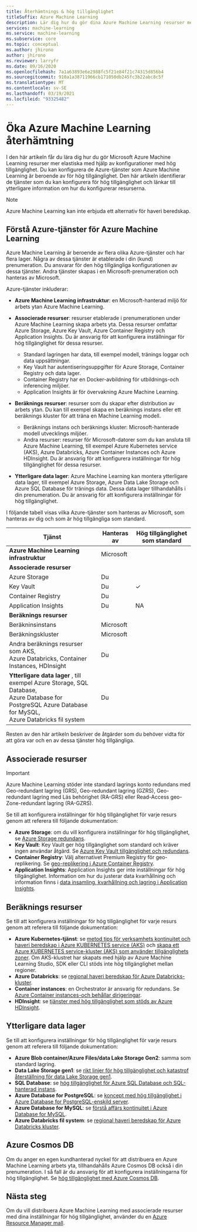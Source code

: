 ```yaml
---
title: Återhämtnings & hög tillgänglighet
titleSuffix: Azure Machine Learning
description: Lär dig hur du gör dina Azure Machine Learning resurser mer elastiska för avbrott genom att använda en konfiguration med hög tillgänglighet.
services: machine-learning
ms.service: machine-learning
ms.subservice: core
ms.topic: conceptual
ms.author: jhirono
author: jhirono
ms.reviewer: larryfr
ms.date: 09/16/2020
ms.openlocfilehash: 7a1a63893e6e2988fc5f21e84f21c74315d856b4
ms.sourcegitcommit: 910a1a38711966cb171050db245fc3b22abc8c5f
ms.translationtype: MT
ms.contentlocale: sv-SE
ms.lasthandoff: 03/19/2021
ms.locfileid: "93325482"
---
```

# <a name="increase-azure-machine-learning-resiliency"></a>Öka Azure Machine Learning återhämtning



I den här artikeln får du lära dig hur du gör Microsoft Azure Machine Learning resurser mer elastiska med hjälp av konfigurationer med hög tillgänglighet. Du kan konfigurera de Azure-tjänster som Azure Machine Learning är beroende av för hög tillgänglighet. Den här artikeln identifierar de tjänster som du kan konfigurera för hög tillgänglighet och länkar till ytterligare information om hur du konfigurerar resurserna.

> [!NOTE]
> Azure Machine Learning kan inte erbjuda ett alternativ för haveri beredskap.

## <a name="understand-azure-services-for-azure-machine-learning"></a>Förstå Azure-tjänster för Azure Machine Learning

Azure Machine Learning är beroende av flera olika Azure-tjänster och har flera lager. Några av dessa tjänster är etablerade i din (kund) prenumeration. Du ansvarar för den hög tillgängliga konfigurationen av dessa tjänster. Andra tjänster skapas i en Microsoft-prenumeration och hanteras av Microsoft. 

Azure-tjänster inkluderar:

* **Azure Machine Learning infrastruktur**: en Microsoft-hanterad miljö för arbets ytan Azure Machine Learning.

* **Associerade resurser**: resurser etablerade i prenumerationen under Azure Machine Learning skapa arbets yta. Dessa resurser omfattar Azure Storage, Azure Key Vault, Azure Container Registry och Application Insights. Du är ansvarig för att konfigurera inställningar för hög tillgänglighet för dessa resurser.
  * Standard lagringen har data, till exempel modell, tränings loggar och data uppsättningar.
  * Key Vault har autentiseringsuppgifter för Azure Storage, Container Registry och data lager.
  * Container Registry har en Docker-avbildning för utbildnings-och inferencing miljöer.
  * Application Insights är för övervakning Azure Machine Learning.

* **Beräknings resurser**: resurser som du skapar efter distribution av arbets ytan. Du kan till exempel skapa en beräknings instans eller ett beräknings kluster för att träna en Machine Learning modell.
  * Beräknings instans och beräknings kluster: Microsoft-hanterade modell utvecklings miljöer.
  * Andra resurser: resurser för Microsoft-datorer som du kan ansluta till Azure Machine Learning, till exempel Azure Kubernetes service (AKS), Azure Databricks, Azure Container Instances och Azure HDInsight. Du är ansvarig för att konfigurera inställningar för hög tillgänglighet för dessa resurser.

* **Ytterligare data lager**: Azure Machine Learning kan montera ytterligare data lager, till exempel Azure Storage, Azure Data Lake Storage och Azure SQL Database för tränings data.  Dessa data lager tillhandahålls i din prenumeration. Du är ansvarig för att konfigurera inställningar för hög tillgänglighet.

I följande tabell visas vilka Azure-tjänster som hanteras av Microsoft, som hanteras av dig och som är hög tillgängliga som standard.

| Tjänst | Hanteras av | Hög tillgänglighet som standard |
| ----- | ----- | ----- |
| **Azure Machine Learning infrastruktur** | Microsoft | |
| **Associerade resurser** |
| Azure Storage | Du | |
| Key Vault | Du | ✓ |
| Container Registry | Du | |
| Application Insights | Du | NA |
| **Beräknings resurser** |
| Beräkninsinstans | Microsoft |  |
| Beräkningskluster | Microsoft |  |
| Andra beräknings resurser som AKS, <br>Azure Databricks, Container Instances, HDInsight | Du |  |
| **Ytterligare data lager** , till exempel Azure Storage, SQL Database,<br> Azure Database for PostgreSQL Azure Database for MySQL, <br>Azure Databricks fil system | Du | |

Resten av den här artikeln beskriver de åtgärder som du behöver vidta för att göra var och en av dessa tjänster hög tillgängliga.

## <a name="associated-resources"></a>Associerade resurser

> [!IMPORTANT]
> Azure Machine Learning stöder inte standard lagrings konto redundans med Geo-redundant lagring (GRS), Geo-redundant lagring (GZRS), Geo-redundant lagring med Läs behörighet (RA-GRS) eller Read-Access geo-Zone-redundant lagring (RA-GZRS).

Se till att konfigurera inställningar för hög tillgänglighet för varje resurs genom att referera till följande dokumentation:

* **Azure Storage**: om du vill konfigurera inställningar för hög tillgänglighet, se [Azure Storage redundans](../storage/common/storage-redundancy.md).
* **Key Vault**: Key Vault ger hög tillgänglighet som standard och kräver ingen användar åtgärd.  Se [Azure Key Vault tillgänglighet och redundans](../key-vault/general/disaster-recovery-guidance.md).
* **Container Registry**: Välj alternativet Premium Registry för geo-replikering. Se [geo-replikering i Azure Container Registry](../container-registry/container-registry-geo-replication.md).
* **Application Insights**: Application Insights ger inte inställningar för hög tillgänglighet. Information om hur du justerar data kvarhållning och information finns i [data insamling, kvarhållning och lagring i Application Insights](../azure-monitor/app/data-retention-privacy.md#how-long-is-the-data-kept).

## <a name="compute-resources"></a>Beräknings resurser

Se till att konfigurera inställningar för hög tillgänglighet för varje resurs genom att referera till följande dokumentation:

* **Azure Kubernetes-tjänst**: se [metod tips för verksamhets kontinuitet och haveri beredskap i Azure KUBERNETES service (AKS)](../aks/operator-best-practices-multi-region.md) och [skapa ett Azure KUBERNETES service-kluster (AKS) som använder tillgänglighets zoner](../aks/availability-zones.md). Om AKS-klustret har skapats med hjälp av Azure Machine Learning Studio, SDK eller CLI stöds inte hög tillgänglighet mellan regioner.
* **Azure Databricks**: se [regional haveri beredskap för Azure Databricks-kluster](/azure/databricks/scenarios/howto-regional-disaster-recovery).
* **Container instances**: en Orchestrator är ansvarig för redundans. Se [Azure Container instances-och behållar dirigeringar](../container-instances/container-instances-orchestrator-relationship.md).
* **HDInsight**: se [tjänster med hög tillgänglighet som stöds av Azure HDInsight](../hdinsight/hdinsight-high-availability-components.md).

## <a name="additional-data-stores"></a>Ytterligare data lager

Se till att konfigurera inställningar för hög tillgänglighet för varje resurs genom att referera till följande dokumentation:

* **Azure Blob container/Azure Files/data Lake Storage Gen2**: samma som standard lagring.
* **Data Lake Storage gen1**: se [rikt linjer för hög tillgänglighet och katastrof återställning för data Lake Storage gen1](../data-lake-store/data-lake-store-disaster-recovery-guidance.md).
* **SQL Database**: se [hög tillgänglighet för Azure SQL Database och SQL-hanterad instans](../azure-sql/database/high-availability-sla.md).
* **Azure Database for PostgreSQL**: se [koncept med hög tillgänglighet i Azure Database for PostgreSQL-enskild server](../postgresql/concepts-high-availability.md).
* **Azure Database for MySQL**: se [förstå affärs kontinuitet i Azure Database for MySQL](../mysql/concepts-business-continuity.md).
* **Azure Databricks fil system**: se [regional haveri beredskap för Azure Databricks kluster](/azure/databricks/scenarios/howto-regional-disaster-recovery).

## <a name="azure-cosmos-db"></a>Azure Cosmos DB

Om du anger en egen kundhanterad nyckel för att distribuera en Azure Machine Learning arbets yta, tillhandahålls Azure Cosmos DB också i din prenumeration. I så fall är du ansvarig för att konfigurera inställningarna för hög tillgänglighet. Se [hög tillgänglighet med Azure Cosmos DB](../cosmos-db/high-availability.md).

## <a name="next-steps"></a>Nästa steg

Om du vill distribuera Azure Machine Learning med associerade resurser med dina inställningar för hög tillgänglighet, använder du en [Azure Resource Manager mall](https://github.com/Azure/azure-quickstart-templates/tree/master/201-machine-learning-advanced).